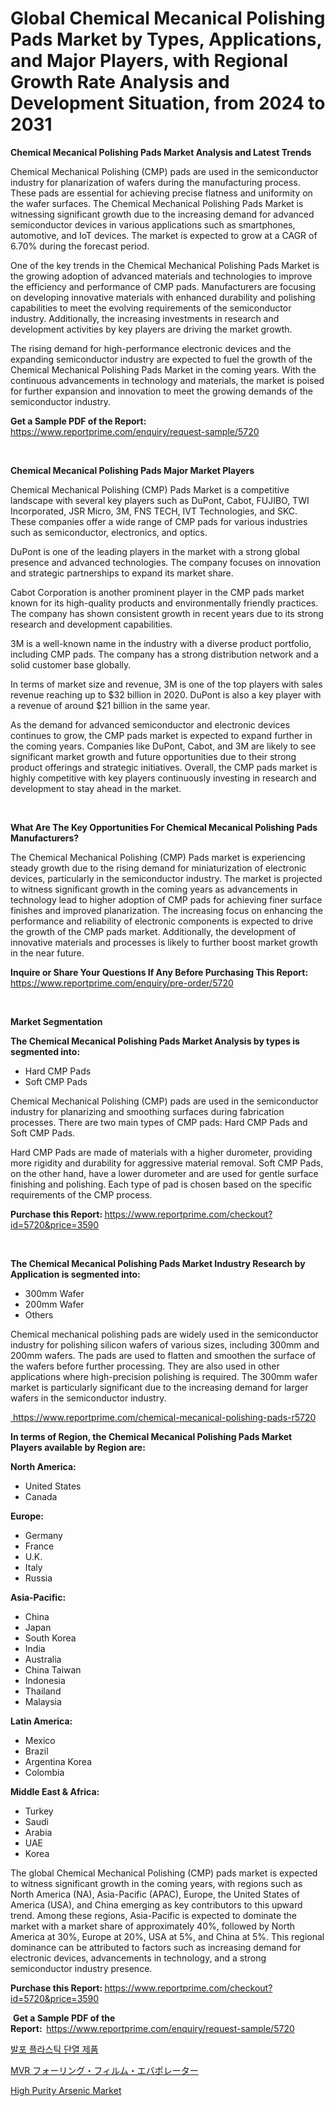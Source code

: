 <p><h1>Global Chemical Mecanical Polishing Pads Market by Types, Applications, and Major Players, with Regional Growth Rate Analysis and Development Situation, from 2024 to 2031</h1></p><p><strong>Chemical Mecanical Polishing Pads Market Analysis and Latest Trends</strong></p>
<p><p>Chemical Mechanical Polishing (CMP) pads are used in the semiconductor industry for planarization of wafers during the manufacturing process. These pads are essential for achieving precise flatness and uniformity on the wafer surfaces. The Chemical Mechanical Polishing Pads Market is witnessing significant growth due to the increasing demand for advanced semiconductor devices in various applications such as smartphones, automotive, and IoT devices. The market is expected to grow at a CAGR of 6.70% during the forecast period.</p><p>One of the key trends in the Chemical Mechanical Polishing Pads Market is the growing adoption of advanced materials and technologies to improve the efficiency and performance of CMP pads. Manufacturers are focusing on developing innovative materials with enhanced durability and polishing capabilities to meet the evolving requirements of the semiconductor industry. Additionally, the increasing investments in research and development activities by key players are driving the market growth.</p><p>The rising demand for high-performance electronic devices and the expanding semiconductor industry are expected to fuel the growth of the Chemical Mechanical Polishing Pads Market in the coming years. With the continuous advancements in technology and materials, the market is poised for further expansion and innovation to meet the growing demands of the semiconductor industry.</p></p>
<p><strong>Get a Sample PDF of the Report:&nbsp;</strong> <a href="https://www.reportprime.com/enquiry/request-sample/5720">https://www.reportprime.com/enquiry/request-sample/5720</a></p>
<p>&nbsp;</p>
<p><strong>Chemical Mecanical Polishing Pads Major Market Players</strong></p>
<p><p>Chemical Mechanical Polishing (CMP) Pads Market is a competitive landscape with several key players such as DuPont, Cabot, FUJIBO, TWI Incorporated, JSR Micro, 3M, FNS TECH, IVT Technologies, and SKC. These companies offer a wide range of CMP pads for various industries such as semiconductor, electronics, and optics.</p><p>DuPont is one of the leading players in the market with a strong global presence and advanced technologies. The company focuses on innovation and strategic partnerships to expand its market share.</p><p>Cabot Corporation is another prominent player in the CMP pads market known for its high-quality products and environmentally friendly practices. The company has shown consistent growth in recent years due to its strong research and development capabilities.</p><p>3M is a well-known name in the industry with a diverse product portfolio, including CMP pads. The company has a strong distribution network and a solid customer base globally.</p><p>In terms of market size and revenue, 3M is one of the top players with sales revenue reaching up to $32 billion in 2020. DuPont is also a key player with a revenue of around $21 billion in the same year.</p><p>As the demand for advanced semiconductor and electronic devices continues to grow, the CMP pads market is expected to expand further in the coming years. Companies like DuPont, Cabot, and 3M are likely to see significant market growth and future opportunities due to their strong product offerings and strategic initiatives. Overall, the CMP pads market is highly competitive with key players continuously investing in research and development to stay ahead in the market.</p></p>
<p>&nbsp;</p>
<p><strong>What Are The Key Opportunities For Chemical Mecanical Polishing Pads Manufacturers?</strong></p>
<p><p>The Chemical Mechanical Polishing (CMP) Pads market is experiencing steady growth due to the rising demand for miniaturization of electronic devices, particularly in the semiconductor industry. The market is projected to witness significant growth in the coming years as advancements in technology lead to higher adoption of CMP pads for achieving finer surface finishes and improved planarization. The increasing focus on enhancing the performance and reliability of electronic components is expected to drive the growth of the CMP pads market. Additionally, the development of innovative materials and processes is likely to further boost market growth in the near future.</p></p>
<p><strong>Inquire or Share Your Questions If Any Before Purchasing This Report:</strong> <a href="https://www.reportprime.com/enquiry/pre-order/5720">https://www.reportprime.com/enquiry/pre-order/5720</a></p>
<p>&nbsp;</p>
<p><strong>Market Segmentation</strong></p>
<p><strong>The Chemical Mecanical Polishing Pads Market Analysis by types is segmented into:</strong></p>
<p><ul><li>Hard CMP Pads</li><li>Soft CMP Pads</li></ul></p>
<p><p>Chemical Mechanical Polishing (CMP) pads are used in the semiconductor industry for planarizing and smoothing surfaces during fabrication processes. There are two main types of CMP pads: Hard CMP Pads and Soft CMP Pads. </p><p>Hard CMP Pads are made of materials with a higher durometer, providing more rigidity and durability for aggressive material removal. Soft CMP Pads, on the other hand, have a lower durometer and are used for gentle surface finishing and polishing. Each type of pad is chosen based on the specific requirements of the CMP process.</p></p>
<p><strong>Purchase this Report:&nbsp;</strong><a href="https://www.reportprime.com/checkout?id=5720&price=3590">https://www.reportprime.com/checkout?id=5720&price=3590</a></p>
<p>&nbsp;</p>
<p><strong>The Chemical Mecanical Polishing Pads Market Industry Research by Application is segmented into:</strong></p>
<p><ul><li>300mm Wafer</li><li>200mm Wafer</li><li>Others</li></ul></p>
<p><p>Chemical mechanical polishing pads are widely used in the semiconductor industry for polishing silicon wafers of various sizes, including 300mm and 200mm wafers. The pads are used to flatten and smoothen the surface of the wafers before further processing. They are also used in other applications where high-precision polishing is required. The 300mm wafer market is particularly significant due to the increasing demand for larger wafers in the semiconductor industry.</p></p>
<p><a href="https://www.reportprime.com/chemical-mecanical-polishing-pads-r5720">&nbsp;https://www.reportprime.com/chemical-mecanical-polishing-pads-r5720</a></p>
<p><strong>In terms of Region, the Chemical Mecanical Polishing Pads Market Players available by Region are:</strong></p>
<p>
    <p> <strong> North America: </strong>
        <ul>
            <li>United States</li>
            <li>Canada</li>
        </ul>
        </p> 
    <p> <strong> Europe: </strong>
        <ul>
            <li>Germany</li>
            <li>France</li>
            <li>U.K.</li>
            <li>Italy</li>
            <li>Russia</li>
        </ul>
        </p> 
    <p> <strong> Asia-Pacific: </strong>
        <ul>
            <li>China</li>
            <li>Japan</li>
            <li>South Korea</li>
            <li>India</li>
            <li>Australia</li>
            <li>China Taiwan</li>
            <li>Indonesia</li>
            <li>Thailand</li>
            <li>Malaysia</li>
        </ul>
        </p> 
    <p> <strong> Latin America: </strong>
        <ul>
            <li>Mexico</li>
            <li>Brazil</li>
            <li>Argentina Korea</li>
            <li>Colombia</li>
        </ul>
        </p> 
    <p> <strong> Middle East & Africa: </strong>
        <ul>
            <li>Turkey</li>
            <li>Saudi</li>
            <li>Arabia</li>
            <li>UAE</li>
            <li>Korea</li>
        </ul>
    </p>
    </p>
<p><p>The global Chemical Mechanical Polishing (CMP) pads market is expected to witness significant growth in the coming years, with regions such as North America (NA), Asia-Pacific (APAC), Europe, the United States of America (USA), and China emerging as key contributors to this upward trend. Among these regions, Asia-Pacific is expected to dominate the market with a market share of approximately 40%, followed by North America at 30%, Europe at 20%, USA at 5%, and China at 5%. This regional dominance can be attributed to factors such as increasing demand for electronic devices, advancements in technology, and a strong semiconductor industry presence.</p></p>
<p><strong>Purchase this Report: </strong><a href="https://www.reportprime.com/checkout?id=5720&price=3590">https://www.reportprime.com/checkout?id=5720&price=3590</a></p>
<p>&nbsp;<strong>Get a Sample PDF of the Report:&nbsp;&nbsp;</strong><a href="https://www.reportprime.com/enquiry/request-sample/5720">https://www.reportprime.com/enquiry/request-sample/5720</a></p>
<p><strong></strong></p>
<p><p><a href="https://github.com/vss5505pa7z1p/Market-Research-Report-List-4/blob/main/5768540104617.md">발포 플라스틱 단열 제품</a></p><p><a href="https://github.com/pepo3k/Market-Research-Report-List-3/blob/main/309036784339.md">MVR フォーリング・フィルム・エバポレーター</a></p><p><a href="https://issuu.com/reportprime-2/docs/high-purity-arsenic-market-size-203_1d296e5f055061">High Purity Arsenic Market</a></p></p>